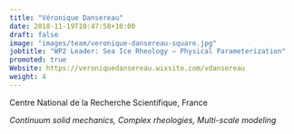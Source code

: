 ```yaml
---
title: "Véronique Dansereau"
date: 2018-11-19T10:47:58+10:00
draft: false
image: "images/team/veronique-dansereau-square.jpg"
jobtitle: "WP2 Leader: Sea Ice Rheology — Physical Parameterization"
promoted: true
Website: https://veroniquedansereau.wixsite.com/vdansereau
weight: 4
---
```


Centre National de la Recherche Scientifique, France

*Continuum solid mechanics, Complex rheologies, Multi-scale modeling*
